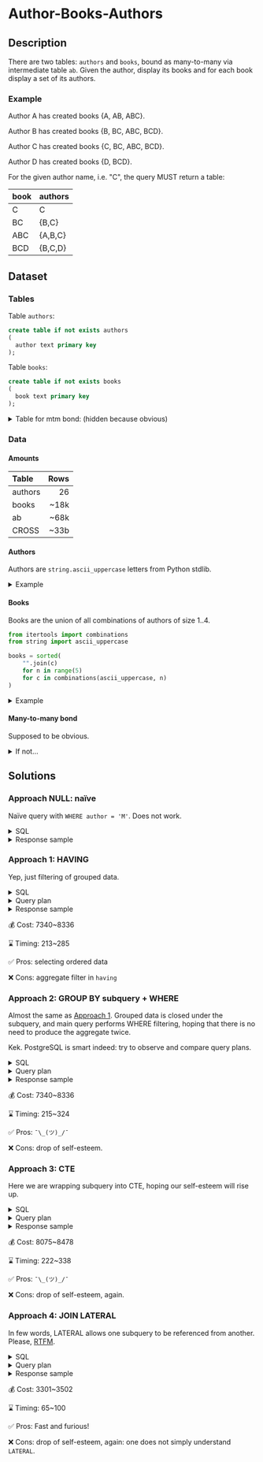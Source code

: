 # Author-Books-Authors

## Description

There are two tables: `authors` and `books`, bound as many-to-many via intermediate table `ab`.
Given the author, display its books and for each book display a set of its authors.

### Example

Author A has created books {A, AB, ABC}.

Author B has created books {B, BC, ABC, BCD}.

Author C has created books {C, BC, ABC, BCD}.

Author D has created books {D, BCD}.

For the given author name, i.e. "C", the query MUST return a table:

| book | authors |
|------|---------|
| C    | C       |
| BC   | {B,C}   |
| ABC  | {A,B,C} |
| BCD  | {B,C,D} |

## Dataset

### Tables

Table `authors`:

```sql
create table if not exists authors
(
  author text primary key
);
```

Table `books`:

```sql
create table if not exists books
(
  book text primary key
);
```

<details><summary>Table for mtm bond: (hidden because obvious)</summary>

```sql
create table if not exists ab
(
  book   text not null
         references books(book)
             on update cascade on delete cascade,
  author text not null
         references authors(author)
             on update cascade on delete cascade
);

create index ab_author_idx on ab(author);
create index ab_book_idx on ab(book);
```
</details>

### Data

#### Amounts

| Table   | Rows  |
|:--------|------:|
| authors |    26 |
| books   |  ~18k |
| ab      |  ~68k |
| CROSS   |  ~33b |

#### Authors

Authors are `string.ascii_uppercase` letters from Python stdlib.

<details><summary>Example</summary>

```sql
select * from authors order by random() limit 4;
```

| author |
|--------|
| A |
| S |
| M |
| R |

</details>

#### Books

Books are the union of all combinations of authors of size 1..4.

```python
from itertools import combinations
from string import ascii_uppercase

books = sorted(
    "".join(c)
    for n in range(5)
    for c in combinations(ascii_uppercase, n)
)
```

<details><summary>Example</summary>

```sql
select * from books order by random() limit 4;
```

| book |
|------|
| SAM  |
| A    |
| ASMR |
| RS   |

</details>

#### Many-to-many bond

Supposed to be obvious.

<details><summary>If not...</summary>

Each book contains names of its authors by definition, so mtm table is formed as:

```sql
with books_authors(author, book) as (
    select
        author,
        book
    from
        books,
        unnest(regexp_split_to_array(book, '')) as author
    )
insert
  into
    ab(author, book)
select
    author,
    book
  from
    books_authors
;
```

```sql
select * from ab where book = 'ASMR';
```

| book | author |
|------|--------|
| ASMR | A      |
| ASMR | S      |
| ASMR | M      |
| ASMR | R      |

</details>

## Solutions

### Approach NULL: naïve

Naïve query with `WHERE author = 'M'`. Does not work.

<details><summary>SQL</summary>

```sql
select
  b.book,
  array_agg(a.author order by a.author) as authors
  from
    authors a,
    books   b,
            ab
  where
    a.author = ab.author and
    ab.book = b.book and
    a.author = 'M'
  group by
    b.book
;
```

</details>

<details><summary>Response sample</summary>

| book | authors |
|------|---------|
| ALM  | {M}     |
| ALMB | {M}     |
| ...  | ...     |

</details>

### Approach 1: HAVING

Yep, just filtering of grouped data. 

<details><summary>SQL</summary>

```sql
select
  b.book,
  array_agg(a.author order by a.author) as authors
  from
    authors a,
    books   b,
            ab
  where
    a.author = ab.author and
    ab.book = b.book
  group by
    b.book
  having
    '{"M"}' <@ array_agg(a.author)
```

</details>

<details><summary>Query plan</summary>

```text
GroupAggregate  (cost=7340.08..8336.11 rows=90 width=36) (actual time=112.514..227.972 rows=2626 loops=1)
  Group Key: b.book
  Filter: ('{M}'::text[] <@ array_agg(a.author))
  Rows Removed by Filter: 15275
  ->  Sort  (cost=7340.08..7510.77 rows=68276 width=6) (actual time=110.746..132.872 rows=68276 loops=1)
        Sort Key: b.book
        Sort Method: external merge  Disk: 1136kB
        ->  Hash Join  (cost=484.36..1857.83 rows=68276 width=6) (actual time=7.462..65.169 rows=68276 loops=1)
              Hash Cond: (ab.book = b.book)
              ->  Hash Join  (cost=1.58..1195.78 rows=68276 width=6) (actual time=0.068..35.293 rows=68276 loops=1)
                    Hash Cond: (ab.author = a.author)
                    ->  Seq Scan on ab  (cost=0.00..985.76 rows=68276 width=6) (actual time=0.027..12.892 rows=68276 loops=1)
                    ->  Hash  (cost=1.26..1.26 rows=26 width=2) (actual time=0.020..0.020 rows=26 loops=1)
                          Buckets: 1024  Batches: 1  Memory Usage: 9kB
                          ->  Seq Scan on authors a  (cost=0.00..1.26 rows=26 width=2) (actual time=0.006..0.011 rows=26 loops=1)
              ->  Hash  (cost=259.01..259.01 rows=17901 width=4) (actual time=6.769..6.769 rows=17901 loops=1)
                    Buckets: 32768  Batches: 1  Memory Usage: 900kB
                    ->  Seq Scan on books b  (cost=0.00..259.01 rows=17901 width=4) (actual time=0.024..2.346 rows=17901 loops=1)
Planning Time: 0.797 ms
Execution Time: 230.749 ms
```

</details>

<details><summary>Response sample</summary>

| book | authors   |
|------|-----------|
| ALM  | {A,L,M}   |
| ALMB | {A,L,M,B} |
| ...  | ...       |

</details>

💰 Cost: 7340~8336

⌛️ Timing: 213~285

✅ Pros: selecting ordered data

❌ Cons: aggregate filter in `having`

### Approach 2: GROUP BY subquery + WHERE

Almost the same as [Approach 1](#approach-1-having). Grouped data is closed under the subquery, and main query performs WHERE filtering, hoping that there is no need to produce the aggregate twice.

Kek. PostgreSQL is smart indeed: try to observe and compare query plans.

<details><summary>SQL</summary>

```sql
select
  book,
  authors
  from
    (
      select
        b.book                                as book,
        array_agg(a.author order by a.author) as authors
        from
          authors a,
          books   b,
                  ab
        where
          a.author = ab.author and
          ab.book = b.book
        group by
          b.book
      ) sq
  where
    '{"M"}' <@ authors
```

</details>

<details><summary>Query plan</summary>

```text
GroupAggregate  (cost=7340.08..8336.11 rows=90 width=36) (actual time=109.898..226.390 rows=2626 loops=1)
  Group Key: b.book
  Filter: ('{M}'::text[] <@ array_agg(a.author ORDER BY a.author))
  Rows Removed by Filter: 15275
  ->  Sort  (cost=7340.08..7510.77 rows=68276 width=6) (actual time=108.249..132.448 rows=68276 loops=1)
        Sort Key: b.book
        Sort Method: external merge  Disk: 1136kB
        ->  Hash Join  (cost=484.36..1857.83 rows=68276 width=6) (actual time=13.597..71.021 rows=68276 loops=1)
              Hash Cond: (ab.book = b.book)
              ->  Hash Join  (cost=1.58..1195.78 rows=68276 width=6) (actual time=0.060..34.309 rows=68276 loops=1)
                    Hash Cond: (ab.author = a.author)
                    ->  Seq Scan on ab  (cost=0.00..985.76 rows=68276 width=6) (actual time=0.017..10.462 rows=68276 loops=1)
                    ->  Hash  (cost=1.26..1.26 rows=26 width=2) (actual time=0.020..0.021 rows=26 loops=1)
                          Buckets: 1024  Batches: 1  Memory Usage: 9kB
                          ->  Seq Scan on authors a  (cost=0.00..1.26 rows=26 width=2) (actual time=0.007..0.011 rows=26 loops=1)
              ->  Hash  (cost=259.01..259.01 rows=17901 width=4) (actual time=13.469..13.469 rows=17901 loops=1)
                    Buckets: 32768  Batches: 1  Memory Usage: 900kB
                    ->  Seq Scan on books b  (cost=0.00..259.01 rows=17901 width=4) (actual time=0.015..5.302 rows=17901 loops=1)
Planning Time: 0.782 ms
Execution Time: 230.062 ms
```

</details>

<details><summary>Response sample</summary>

| book | authors   |
|------|-----------|
| ALM  | {A,L,M}   |
| ALMB | {A,L,M,B} |
| ...  | ...       |

</details>

💰 Cost: 7340~8336

⌛ Timing: 215~324

✅ Pros: `¯\_(ツ)_/¯`

❌ Cons: drop of self-esteem.

### Approach 3: CTE

Here we are wrapping subquery into CTE, hoping our self-esteem will rise up.

<details><summary>SQL</summary>

```sql
with cte(book, authors) as (
  select
   b.book                                as book,
   array_agg(a.author order by a.author) as authors
   from
     authors a,
     books   b,
             ab
   where
     a.author = ab.author and
     ab.book = b.book
   group by
     b.book
  )
select
  book,
  authors
  from
    cte
  where
    '{"M"}' <@ authors
```

</details>

<details><summary>Query plan</summary>

```text
CTE Scan on cte  (cost=8075.91..8478.68 rows=90 width=64) (actual time=98.535..222.530 rows=2626 loops=1)
  Filter: ('{M}'::text[] <@ authors)
  Rows Removed by Filter: 15275
  CTE cte
    ->  GroupAggregate  (cost=7340.08..8075.91 rows=17901 width=36) (actual time=96.565..211.477 rows=17901 loops=1)
          Group Key: b.book
          ->  Sort  (cost=7340.08..7510.77 rows=68276 width=6) (actual time=96.525..120.235 rows=68276 loops=1)
                Sort Key: b.book
                Sort Method: external merge  Disk: 1136kB
                ->  Hash Join  (cost=484.36..1857.83 rows=68276 width=6) (actual time=7.786..55.910 rows=68276 loops=1)
                      Hash Cond: (ab.book = b.book)
                      ->  Hash Join  (cost=1.58..1195.78 rows=68276 width=6) (actual time=0.121..28.798 rows=68276 loops=1)
                            Hash Cond: (ab.author = a.author)
                            ->  Seq Scan on ab  (cost=0.00..985.76 rows=68276 width=6) (actual time=0.062..8.473 rows=68276 loops=1)
                            ->  Hash  (cost=1.26..1.26 rows=26 width=2) (actual time=0.035..0.035 rows=26 loops=1)
                                  Buckets: 1024  Batches: 1  Memory Usage: 9kB
                                  ->  Seq Scan on authors a  (cost=0.00..1.26 rows=26 width=2) (actual time=0.015..0.018 rows=26 loops=1)
                      ->  Hash  (cost=259.01..259.01 rows=17901 width=4) (actual time=7.488..7.489 rows=17901 loops=1)
                            Buckets: 32768  Batches: 1  Memory Usage: 900kB
                            ->  Seq Scan on books b  (cost=0.00..259.01 rows=17901 width=4) (actual time=0.152..2.492 rows=17901 loops=1)
Planning Time: 5.721 ms
Execution Time: 226.645 ms
```

</details>

<details><summary>Response sample</summary>

| book | authors   |
|------|-----------|
| ALM  | {A,L,M}   |
| ALMB | {A,L,M,B} |
| ...  | ...       |

</details>

💰 Cost: 8075~8478

⌛ Timing: 222~338

✅ Pros: `¯\_(ツ)_/¯`

❌ Cons: drop of self-esteem, again.

### Approach 4: JOIN LATERAL

In few words, LATERAL allows one subquery to be referenced from another.
Please, [RTFM](https://www.postgresql.org/docs/current/queries-table-expressions.html#id-1.5.6.6.5.10.2).

<details><summary>SQL</summary>

```sql
select
  author_books.book,
  array_agg(book_authors.author) as authors
  from
    (
      select
        b.book as book
        from
          authors    as a
          join ab
               using (author)
          join books as b
               using (book)
        where
          a.author = 'M'
      )                                    as author_books
    join lateral
    (
      select
        a.author as author
        from
          authors    as a
          join ab
               using (author)
          join books as b
               using (book)
        where
          b.book = author_books.book
      )                                    as book_authors
    on true
  group by
    author_books.book
;
```

</details>

<details><summary>Query plan</summary>

```text
GroupAggregate  (cost=3301.42..3502.12 rows=10035 width=36) (actual time=70.447..74.045 rows=2626 loops=1)
  Group Key: b.book
  ->  Sort  (cost=3301.42..3326.50 rows=10035 width=6) (actual time=70.434..71.114 rows=10151 loops=1)
        Sort Key: b.book
        Sort Method: quicksort  Memory: 860kB
        ->  Hash Join  (cost=875.80..2634.45 rows=10035 width=6) (actual time=15.569..65.215 rows=10151 loops=1)
              Hash Cond: (ab_1.author = a_1.author)
              ->  Nested Loop  (cost=874.22..2602.23 rows=10035 width=6) (actual time=15.459..62.366 rows=10151 loops=1)
                    ->  Nested Loop  (cost=873.92..1254.01 rows=2631 width=12) (actual time=15.412..21.308 rows=2626 loops=1)
                          ->  Seq Scan on authors a  (cost=0.00..1.32 rows=1 width=2) (actual time=0.010..0.012 rows=1 loops=1)
                                Filter: (author = 'M'::text)
                                Rows Removed by Filter: 25
                          ->  Hash Join  (cost=873.92..1226.37 rows=2631 width=14) (actual time=15.401..20.913 rows=2626 loops=1)
                                Hash Cond: (b.book = b_1.book)
                                ->  Seq Scan on books b  (cost=0.00..259.01 rows=17901 width=4) (actual time=0.010..1.935 rows=17901 loops=1)
                                ->  Hash  (cost=841.04..841.04 rows=2631 width=10) (actual time=15.247..15.247 rows=2626 loops=1)
                                      Buckets: 4096  Batches: 1  Memory Usage: 145kB
                                      ->  Hash Join  (cost=421.46..841.04 rows=2631 width=10) (actual time=3.745..13.524 rows=2626 loops=1)
                                            Hash Cond: (b_1.book = ab.book)
                                            ->  Seq Scan on books b_1  (cost=0.00..259.01 rows=17901 width=4) (actual time=0.011..3.539 rows=17901 loops=1)
                                            ->  Hash  (cost=388.57..388.57 rows=2631 width=6) (actual time=3.313..3.313 rows=2626 loops=1)
                                                  Buckets: 4096  Batches: 1  Memory Usage: 132kB
                                                  ->  Bitmap Heap Scan on ab  (cost=52.68..388.57 rows=2631 width=6) (actual time=0.514..1.771 rows=2626 loops=1)
                                                        Recheck Cond: (author = 'M'::text)
                                                        Heap Blocks: exact=195
                                                        ->  Bitmap Index Scan on ab_author_idx  (cost=0.00..52.02 rows=2631 width=0) (actual time=0.488..0.488 rows=2626 loops=1)
                                                              Index Cond: (author = 'M'::text)
                    ->  Index Scan using ab_book_idx on ab ab_1  (cost=0.29..0.47 rows=4 width=6) (actual time=0.014..0.015 rows=4 loops=2626)
                          Index Cond: (book = b_1.book)
              ->  Hash  (cost=1.26..1.26 rows=26 width=2) (actual time=0.048..0.048 rows=26 loops=1)
                    Buckets: 1024  Batches: 1  Memory Usage: 9kB
                    ->  Seq Scan on authors a_1  (cost=0.00..1.26 rows=26 width=2) (actual time=0.011..0.015 rows=26 loops=1)
Planning Time: 2.524 ms
Execution Time: 74.299 ms
```

</details>

<details><summary>Response sample</summary>

| book | authors   |
|------|-----------|
| ALM  | {A,L,M}   |
| ALMB | {A,L,M,B} |
| ...  | ...       |

</details>

💰 Cost: 3301~3502

⌛ Timing: 65~100

✅ Pros: Fast and furious!

❌ Cons: drop of self-esteem, again: one does not simply understand `LATERAL`.
